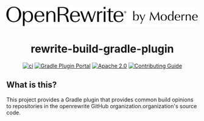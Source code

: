 <p align="center">
  <a href="https://docs.openrewrite.org">
    <picture>
      <source media="(prefers-color-scheme: dark)" srcset="https://github.com/openrewrite/rewrite/raw/main/doc/logo-oss-dark.svg">
      <source media="(prefers-color-scheme: light)" srcset="https://github.com/openrewrite/rewrite/raw/main/doc/logo-oss-light.svg">
      <img alt="OpenRewrite Logo" src="https://github.com/openrewrite/rewrite/raw/main/doc/logo-oss-light.svg" width='600px'>
    </picture>
  </a>
</p>

<div align="center">
  <h1>rewrite-build-gradle-plugin</h1>
</div>

<div align="center">

<!-- Keep the gap above this line, otherwise they won't render correctly! -->
[![ci](https://github.com/openrewrite/rewrite-build-gradle-plugin/actions/workflows/ci.yml/badge.svg)](https://github.com/openrewrite/rewrite-build-gradle-plugin/actions/workflows/ci.yml)
[![Gradle Plugin Portal](https://img.shields.io/maven-metadata/v/https/plugins.gradle.org/m2/org.openrewrite/rewrite-build-gradle-plugin/maven-metadata.xml.svg?label=gradlePluginPortal)](https://plugins.gradle.org/plugin/org.openrewrite.build.root)
[![Apache 2.0](https://img.shields.io/github/license/openrewrite/rewrite-build-gradle-plugin.svg)](https://www.apache.org/licenses/LICENSE-2.0)
[![Contributing Guide](https://img.shields.io/badge/Contributing-Guide-informational)](https://github.com/openrewrite/.github/blob/main/CONTRIBUTING.md)
</div>

## What is this?

This project provides a Gradle plugin that provides common build opinions to repositories in the openrewrite GitHub organization.organization's source code.
